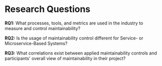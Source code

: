 # Research Questions

**RQ1:** What processes, tools, and metrics are used in the industry to measure and control maintainability?

**RQ2:** Is the usage of maintainability control different for Service- or Microservice-Based Systems?

**RQ3:** What correlations exist between applied maintainability controls and participants' overall view of maintainability in their project?
